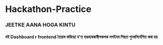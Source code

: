 # Hackathon-Practice

### JEETKE AANA HOGA KINTU

#### মই Dashboard r frontend তৈয়াৰ কৰিছো য'ত ব্যৱহাৰকাৰীসকলক লগইনৰ পিছত পুনৰনিৰ্দেশিত কৰা হয়
